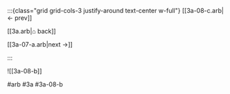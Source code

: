 :::{class="grid grid-cols-3 justify-around text-center w-full"}
[[3a-08-c.arb|← prev]]

[[3a.arb|⌂ back]]

[[3a-07-a.arb|next →]]

:::

![[3a-08-b]]

#arb #3a #3a-08-b

